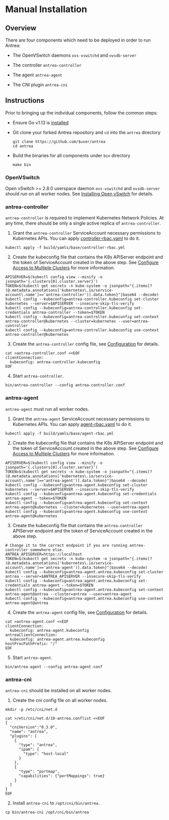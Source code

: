 # Manual Installation

## Overview

There are four components which need to be deployed in order to run Antrea:

* The OpenVSwitch daemons `ovs-vswitchd` and `ovsdb-server`

* The controller `antrea-controller`

* The agent `antrea-agent`

* The CNI plugin `antrea-cni`

## Instructions

Prior to bringing up the individual components, follow the common steps:

* Ensure Go v1.13 is [installed](https://golang.org/doc/install)

* Git clone your forked Antrea repository and `cd` into the `antrea` directory
    ```
    git clone https://github.com/$user/antrea
    cd antrea
    ```

* Build the binaries for all components under `bin` directory
    ```
    make bin
    ```

### OpenVSwitch

Open vSwitch >= 2.8.0 userspace daemon `ovs-vswitchd` and `ovsdb-server` should run on all worker nodes. See
[Installing Open vSwitch](https://docs.openvswitch.org/en/latest/intro/install/#installation-from-packages) for details.

### antrea-controller

`antrea-controller` is required to implement Kubernetes Network Policies. At any time, there should be only a single
active replica of `antrea-controller`.

1. Grant the `antrea-controller` ServiceAccount necessary permissions to Kubernetes APIs. You can apply
[controller-rbac.yaml](/build/yamls/base/controller-rbac.yml) to do it.
```shell script
kubectl apply -f build/yamls/base/controller-rbac.yml
```
2. Create the kubeconfig file that contains the K8s APIServer endpoint and the token of ServiceAccount created in the
above step. See [Configure Access to Multiple Clusters](
https://kubernetes.io/docs/tasks/access-application-cluster/configure-access-multiple-clusters/) for more information.
```shell script
APISERVER=$(kubectl config view --minify -o jsonpath='{.clusters[0].cluster.server}')
TOKEN=$(kubectl get secrets -n kube-system -o jsonpath="{.items[?(@.metadata.annotations['kubernetes\.io/service-account\.name']=='antrea-controller')].data.token}"|base64 --decode)
kubectl config --kubeconfig=antrea-controller.kubeconfig set-cluster kubernetes --server=$APISERVER --insecure-skip-tls-verify
kubectl config --kubeconfig=antrea-controller.kubeconfig set-credentials antrea-controller --token=$TOKEN
kubectl config --kubeconfig=antrea-controller.kubeconfig set-context antrea-controller@kubernetes --cluster=kubernetes --user=antrea-controller
kubectl config --kubeconfig=antrea-controller.kubeconfig use-context antrea-controller@kubernetes
```
3. Create the `antrea-controller` config file, see [Configuration](configuration.md) for details.
```shell script
cat >antrea-controller.conf <<EOF
clientConnection:
  kubeconfig: antrea-controller.kubeconfig
EOF
```
4. Start `antrea-controller`.
```shell script
bin/antrea-controller --config antrea-controller.conf
```

### antrea-agent

`antrea-agent` must run all worker nodes.

1. Grant the `antrea-agent` ServiceAccount necessary permissions to Kubernetes APIs. You can apply [agent-rbac.yaml](
/build/yamls/base/agent-rbac.yml) to do it.
```shell script
kubectl apply -f build/yamls/base/agent-rbac.yml
```
2. Create the kubeconfig file that contains the K8s APIServer endpoint and the token of ServiceAccount created in the
above step. See [Configure Access to Multiple Clusters](
https://kubernetes.io/docs/tasks/access-application-cluster/configure-access-multiple-clusters/) for more information.
```shell script
APISERVER=$(kubectl config view --minify -o jsonpath='{.clusters[0].cluster.server}')
TOKEN=$(kubectl get secrets -n kube-system -o jsonpath="{.items[?(@.metadata.annotations['kubernetes\.io/service-account\.name']=='antrea-agent')].data.token}"|base64 --decode)
kubectl config --kubeconfig=antrea-agent.kubeconfig set-cluster kubernetes --server=$APISERVER --insecure-skip-tls-verify
kubectl config --kubeconfig=antrea-agent.kubeconfig set-credentials antrea-agent --token=$TOKEN
kubectl config --kubeconfig=antrea-agent.kubeconfig set-context antrea-agent@kubernetes --cluster=kubernetes --user=antrea-agent
kubectl config --kubeconfig=antrea-agent.kubeconfig use-context antrea-agent@kubernetes
```
3. Create the kubeconfig file that contains the `antrea-controller` APIServer endpoint and the token of ServiceAccount
created in the above step.
```shell script
# Change it to the correct endpoint if you are running antrea-controller somewhere else.
ANTREA_APISERVER=https://localhost
TOKEN=$(kubectl get secrets -n kube-system -o jsonpath="{.items[?(@.metadata.annotations['kubernetes\.io/service-account\.name']=='antrea-agent')].data.token}"|base64 --decode)
kubectl config --kubeconfig=antrea-agent.antrea.kubeconfig set-cluster antrea --server=$ANTREA_APISERVER --insecure-skip-tls-verify
kubectl config --kubeconfig=antrea-agent.antrea.kubeconfig set-credentials antrea-agent --token=$TOKEN
kubectl config --kubeconfig=antrea-agent.antrea.kubeconfig set-context antrea-agent@antrea --cluster=antrea --user=antrea-agent
kubectl config --kubeconfig=antrea-agent.antrea.kubeconfig use-context antrea-agent@antrea
```
4. Create the `antrea-agent` config file, see [Configuration](configuration.md) for details.
```shell script
cat >antrea-agent.conf <<EOF
clientConnection:
  kubeconfig: antrea-agent.kubeconfig
antreaClientConnection:
  kubeconfig: antrea-agent.antrea.kubeconfig
hostProcPathPrefix: "/"
EOF
```
5. Start `antrea-agent`.
```shell script
bin/antrea-agent --config antrea-agent.conf
```

### antrea-cni
`antrea-cni` should be installed on all worker nodes.

1. Create the cni config file on all worker nodes.
```shell script
mkdir -p /etc/cni/net.d

cat >/etc/cni/net.d/10-antrea.conflist <<EOF
{
  "cniVersion":"0.3.0",
  "name": "antrea",
  "plugins": [
    {
      "type": "antrea",
      "ipam": {
        "type": "host-local"
      }
    },
    {
      "type": "portmap",
      "capabilities": {"portMappings": true}
    }
  ]
}
EOF
```
2. Install `antrea-cni` to `/opt/cni/bin/antrea`.
```shell script
cp bin/antrea-cni /opt/cni/bin/antrea
```
